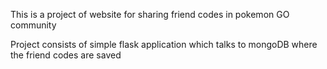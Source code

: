 This is a project of website for sharing friend codes in pokemon GO community

Project consists of simple flask application
which talks to mongoDB where the friend codes are saved
